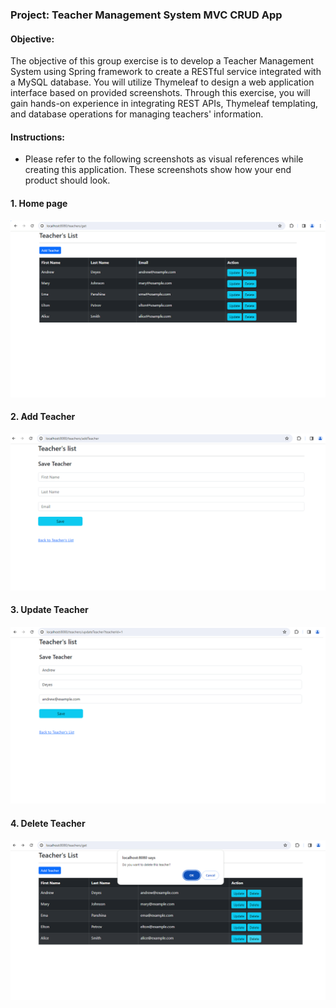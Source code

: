 ### Project: Teacher Management System MVC CRUD App

#### Objective:
The objective of this group exercise is to develop a Teacher Management System using Spring framework to create a RESTful service integrated with a MySQL database. 
You will utilize Thymeleaf to design a web application interface based on provided screenshots. Through this exercise, you will gain hands-on experience in integrating REST APIs, Thymeleaf templating, and database operations for managing teachers' information.

#### Instructions:
- Please refer to the following screenshots as visual references while creating this application. These screenshots show how your end product should look.
#### 1. Home page
![Home](https://github.com/bardha-islami/mvc-crud-rest-api/blob/main/home.png?raw=true)
#### 2. Add Teacher
![Add Teacher](https://github.com/bardha-islami/mvc-crud-rest-api/blob/main/addTeacher.png?raw=true)
#### 3. Update Teacher
![Update Teacher](https://github.com/bardha-islami/mvc-crud-rest-api/blob/main/updateTeacher.png?raw=true)
#### 4. Delete Teacher
![Delete Teacher](https://github.com/bardha-islami/mvc-crud-rest-api/blob/main/deleteTeacher.png?raw=true)
